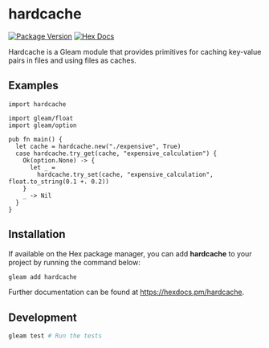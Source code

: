 # hardcache

[![Package Version](https://img.shields.io/hexpm/v/hardcache)](https://hex.pm/packages/hardcache)
[![Hex Docs](https://img.shields.io/badge/hex-docs-ffaff3)](https://hexdocs.pm/hardcache/)

Hardcache is a Gleam module that provides primitives for caching key-value pairs in files and using files as caches.

## Examples

```gleam
import hardcache

import gleam/float
import gleam/option

pub fn main() {
  let cache = hardcache.new("./expensive", True)
  case hardcache.try_get(cache, "expensive_calculation") {
    Ok(option.None) -> {
      let _ =
        hardcache.try_set(cache, "expensive_calculation", float.to_string(0.1 +. 0.2))
    }
    _ -> Nil
  }
}
```

## Installation

If available on the Hex package manager, you can add **hardcache** to your project by running the command below:

```sh
gleam add hardcache
```

Further documentation can be found at <https://hexdocs.pm/hardcache>.

## Development

```sh
gleam test # Run the tests
```

